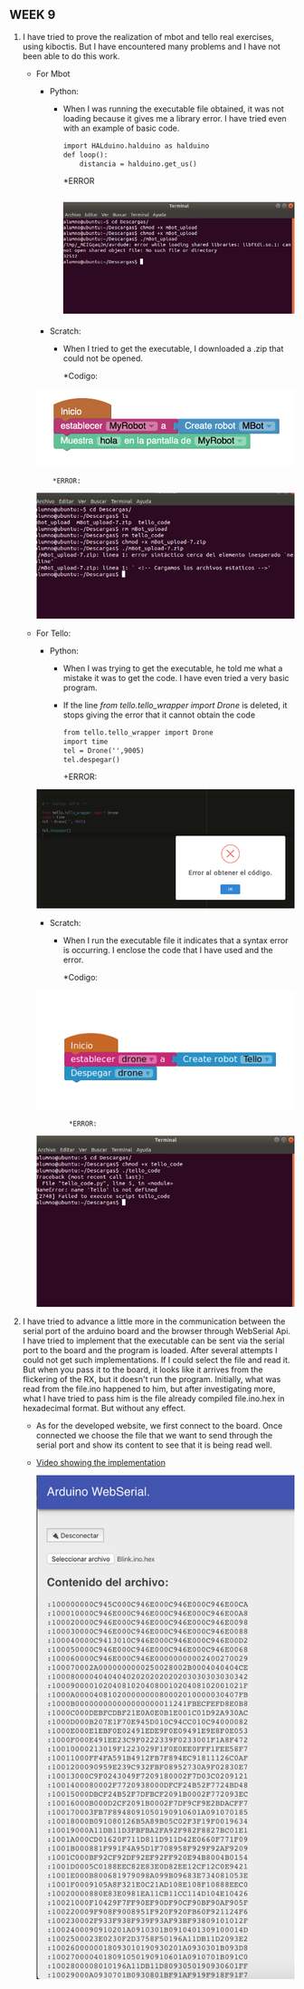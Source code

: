 ## WEEK 9

1. I have tried to prove the realization of mbot and tello real exercises, using kiboctis. But I have encountered many problems and I have not been able to do this work.
    -   For Mbot
        -  Python:
            -   When I was running the executable file obtained, it was not loading because it gives me a library error. I have tried even with an example of basic code.
                ~~~
                import HALduino.halduino as halduino
                def loop():
                    distancia = halduino.get_us()           
                ~~~
                *ERROR
                
                ![ERROR](https://raw.githubusercontent.com/dvalladaresv/TFG_David_Valladares/master/assets/error_python_mbot.png)
                ---
                
        -   Scratch:
            - When I tried to get the executable, I downloaded a .zip that could not be opened.
            
                *Codigo:
                
           ![Codigo](https://raw.githubusercontent.com/dvalladaresv/TFG_David_Valladares/master/assets/codigo_scratch_mbot.png)
               
                *ERROR:
              
         ![ERROR](https://raw.githubusercontent.com/dvalladaresv/TFG_David_Valladares/master/assets/error_scratch_mbot.png)
           
                
    -   For Tello:
        -   Python:
            -   When I was trying to get the executable, he told me what a mistake it was to get the code. I have even tried a very basic program.
            -   If the line *from tello.tello_wrapper import Drone* is deleted, it stops giving the error that it cannot obtain the code
                ~~~
                from tello.tello_wrapper import Drone
                import time
                tel = Drone('',9005)
                tel.despegar()
                ~~~
                
                +ERROR:
                
           ![ERROR](https://raw.githubusercontent.com/dvalladaresv/TFG_David_Valladares/master/assets/error_python_tello.png)
     
 
        -  Scratch:
            -    When I run the executable file it indicates that a syntax error is occurring. I enclose the code that I have used and the error.
                    
                    *Codigo:

         ![Codigo](https://raw.githubusercontent.com/dvalladaresv/TFG_David_Valladares/master/assets/codigo_scratch_tello.png)
                    
                    *ERROR:
          ![ERROR](https://raw.githubusercontent.com/dvalladaresv/TFG_David_Valladares/master/assets/error_scratch_tello.png)

2. I have tried to advance a little more in the communication between the serial port of the arduino board and the browser through WebSerial Api. I have tried to implement that the executable can be sent via the serial port to the board and the program is loaded.
   After several attempts I could not get such implementations. If I could select the file and read it. But when you pass it to the board, it looks like it arrives from the flickering of the RX, but it doesn't run the program. Initially, what was read from the file.ino happened to him, but after investigating more, what I have tried to pass him is the file already compiled file.ino.hex in hexadecimal format. But without any effect.
   
   - As for the developed website, we first connect to the board. Once connected we choose the file that we want to send through the serial port and show its content to see that it is being read well.
   - [Video showing the implementation](https://youtu.be/otLMcTSlUpo)
       
        ![Implementation](https://raw.githubusercontent.com/dvalladaresv/TFG_David_Valladares/master/assets/WebSerialApi.png)
        
   


       
        
